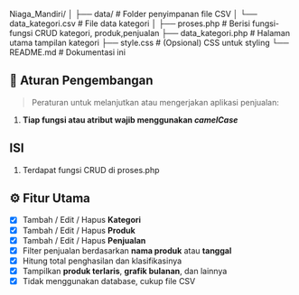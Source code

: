 Niaga_Mandiri/
│
├── data/                   # Folder penyimpanan file CSV
│   └── data_kategori.csv   # File data kategori
│
├── proses.php              # Berisi fungsi-fungsi CRUD kategori, produk,penjualan
├── data_kategori.php       # Halaman utama tampilan kategori
├── style.css               # (Opsional) CSS untuk styling
└── README.md               # Dokumentasi ini

## 📝 Aturan Pengembangan

> Peraturan untuk melanjutkan atau mengerjakan aplikasi penjualan:

1. **Tiap fungsi atau atribut wajib menggunakan _camelCase_**

## ISI ##
1. Terdapat fungsi CRUD di proses.php

## ⚙️ Fitur Utama

- [x] Tambah / Edit / Hapus **Kategori**
- [x] Tambah / Edit / Hapus **Produk**
- [x] Tambah / Edit / Hapus **Penjualan**
- [x] Filter penjualan berdasarkan **nama produk** atau **tanggal**
- [x] Hitung total penghasilan dan klasifikasinya
- [x] Tampilkan **produk terlaris**, **grafik bulanan**, dan lainnya
- [x] Tidak menggunakan database, cukup file CSV
